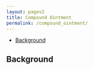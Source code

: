 ```yaml
---
layout: pagev2
title: Compound Ointment
permalink: /compound_ointment/
---
```

- [Background](#background)

## Background